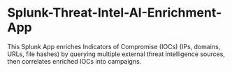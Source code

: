 # Splunk-Threat-Intel-AI-Enrichment-App
This Splunk App enriches Indicators of Compromise (IOCs) (IPs, domains, URLs, file hashes) by querying multiple external threat intelligence sources, then correlates enriched IOCs into campaigns.
